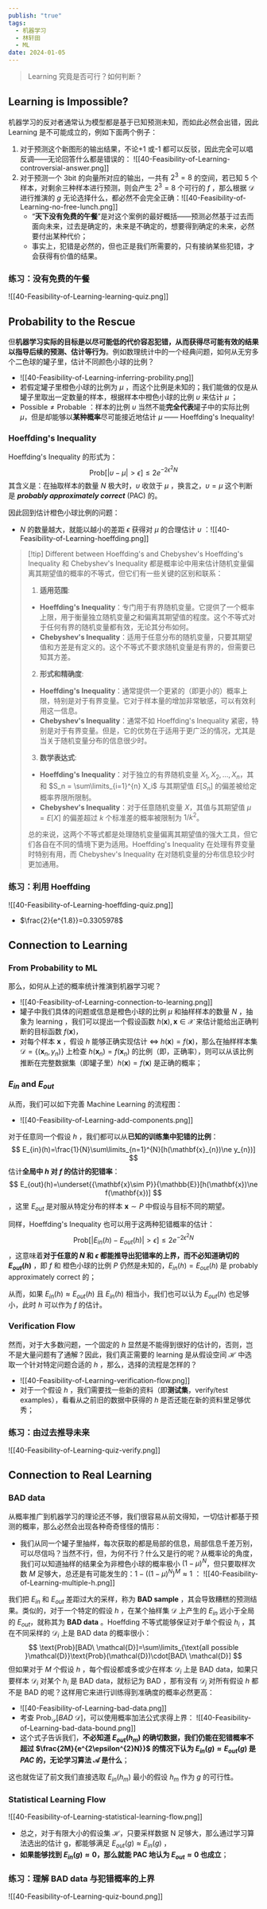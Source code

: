 ```yaml
---
publish: "true"
tags:
  - 机器学习
  - 林轩田
  - ML
date: 2024-01-05
---
```

> Learning 究竟是否可行？如何判断？

## Learning is Impossible?

机器学习的反对者通常认为模型都是基于已知预测未知，而如此必然会出错，因此 Learning 是不可能成立的，例如下面两个例子：
1. 对于预测这个新图形的输出结果，不论+1 或-1 都可以反驳，因此完全可以唱反调——无论回答什么都是错误的： ![[40-Feasibility-of-Learning-controversial-answer.png]]
2. 对于预测一个 3bit 的向量所对应的输出，一共有 $2^3=8$ 的空间，若已知 5 个样本，对剩余三种样本进行预测，则会产生 $2^3=8$ 个可行的 *f* ，那么根据 $\mathcal{D}$ 进行推演的 *g* 无论选择什么，都必然不会完全正确：![[40-Feasibility-of-Learning-no-free-lunch.png]]
	- “**天下没有免费的午餐**”是对这个案例的最好概括——预测必然基于过去而面向未来，过去是确定的，未来是不确定的，想要得到确定的未来，必然要付出某种代价；
	- 事实上，犯错是必然的，但也正是我们所需要的，只有接纳某些犯错，才会获得有价值的结果。

### 练习：没有免费的午餐

![[40-Feasibility-of-Learning-learning-quiz.png]]

## Probability to the Rescue

但**机器学习实际的目标是以尽可能低的代价容忍犯错，从而获得尽可能有效的结果以指导后续的预测、估计等行为**。例如数理统计中的一个经典问题，如何从无穷多个二色球的罐子里，估计不同颜色小球的比例？
-  ![[40-Feasibility-of-Learning-inferring-probility.png]]
- 若假定罐子里橙色小球的比例为 $\mu$ ，而这个比例是未知的；我们能做的仅是从罐子里取出一定数量的样本，根据样本中橙色小球的比例 $\upsilon$ 来估计 $\mu$ ；
- $\text{Possible}\ne\text{Probable}$ ：样本的比例 $\upsilon$ 当然不能**完全代表**罐子中的实际比例 $\mu$，但是却能够以**某种概率**尽可能接近地估计 $\mu$ —— Hoeffding's Inequality!

### Hoeffding's Inequality

Hoeffding's Inequality 的形式为：
$$
\text{Prob}[|\upsilon-\mu|>\epsilon]\le2e^{-2\epsilon^{2}N}
$$
其含义是：在抽取样本的数量 *N* 极大时，$\upsilon$ 收敛于 $\mu$ ，换言之，$\upsilon=\mu$ 这个判断是 ***probably approximately correct*** (PAC) 的。

因此回到估计橙色小球比例的问题：
- *N* 的数量越大，就能以越小的差距 $\epsilon$ 获得对 $\mu$ 的合理估计 $\upsilon$ ：![[40-Feasibility-of-Learning-hoeffding.png]]

>[!tip] Different between Hoeffding's and Chebyshev's
>Hoeffding's Inequality 和 Chebyshev's Inequality 都是概率论中用来估计随机变量偏离其期望值的概率的不等式，但它们有一些关键的区别和联系：
>1. **适用范围**:
>	- **Hoeffding's Inequality**：专门用于有界随机变量。它提供了一个概率上限，用于衡量独立随机变量之和偏离其期望值的程度。这个不等式对于任何有界的随机变量都有效，无论其分布如何。
>	- **Chebyshev's Inequality**：适用于任意分布的随机变量，只要其期望值和方差是有定义的。这个不等式不要求随机变量是有界的，但需要已知其方差。
>2. **形式和精确度**:
>	- **Hoeffding's Inequality**：通常提供一个更紧的（即更小的）概率上限，特别是对于有界变量。它对于样本量的增加非常敏感，可以有效利用这一信息。
>	- **Chebyshev's Inequality**：通常不如 Hoeffding's Inequality 紧密，特别是对于有界变量。但是，它的优势在于适用于更广泛的情况，尤其是当关于随机变量分布的信息很少时。
>3. **数学表达式**:
>	- **Hoeffding's Inequality**：对于独立的有界随机变量 $X_1, X_2, \ldots, X_n$，其和 $S_n = \sum\limits_{i=1}^{n} X_i$ 与其期望值 $E[S_n]$ 的偏差被给定概率界限所限制。
>	- **Chebyshev's Inequality**：对于任意随机变量 $X$，其值与其期望值 $\mu = E[X]$ 的偏差超过 $k$ 个标准差的概率被限制为 $1/k^2$。
>
>总的来说，这两个不等式都是处理随机变量偏离其期望值的强大工具，但它们各自在不同的情境下更为适用。Hoeffding's Inequality 在处理有界变量时特别有用，而 Chebyshev's Inequality 在对随机变量的分布信息较少时更加通用。

### 练习：利用 Hoeffding

![[40-Feasibility-of-Learning-hoeffding-quiz.png]]
- $\frac{2}{e^{1.8}}=0.3305978$ 

## Connection to Learning

### From Probability to ML

那么，如何从上述的概率统计推演到机器学习呢？
- ![[40-Feasibility-of-Learning-connection-to-learning.png]]
- 罐子中我们具体的问题或信息是橙色小球的比例 $\mu$ 和抽样样本的数量 *N* ，抽象为 learning ，我们可以提出一个假设函数 $h(\mathbf{x}),\mathbf{x}\in\mathcal{X}$ 来估计能给出正确判断的目标函数 $f(\mathbf{x})$，
- 对每个样本 $\mathbf{x}$ ，假设 $h$ 能够正确实现估计 $\Longleftrightarrow\ h(\mathbf{x})=f(\mathbf{x})$，那么在抽样样本集 $\mathcal{D}=\{(\mathbf{x}_{n},y_{n})\}$ 上检查 $h(\mathbf{x}_{n})=f(\mathbf{x}_{n})$ 的比例（即，正确率），则可以从该比例推断在完整数据集（即罐子里）$h(\mathbf{x})=f(\mathbf{x})$ 是正确的概率；

### $E_{in}$ and $E_{out}$

从而，我们可以如下完善 Machine Learning 的流程图：
- ![[40-Feasibility-of-Learning-add-components.png]]

对于任意同一个假设 $h$ ，我们都可以从**已知的训练集中犯错的比例**：
$$
E_{in}(h)=\frac{1}{N}\sum\limits_{n=1}^{N}[h(\mathbf{x}_{n})\ne y_{n})]
$$
估计**全局中 $h$ 对 $f$ 的估计的犯错率**：
$$
E_{out}(h)=\underset{{\mathbf{x}\sim P}}{\mathbb{E}}[h(\mathbf{x})\ne f(\mathbf{x})]
$$
，这里 $E_{out}$ 是对服从特定分布的样本 $\mathbf{x}\sim P$ 中假设与目标不同的期望。

同样，Hoeffding's Inequality 也可以用于这两种犯错概率的估计：
$$
\text{Prob}[|E_{in}(h)-E_{out}(h)|>\epsilon]\le2e^{-2\epsilon^{2}N}
$$
，这意味着**对于任意的 *N* 和 $\epsilon$ 都能推导出犯错率的上界，而不必知道确切的 $E_{out}(h)$** ，即 $f$ 和 橙色小球的比例 $P$ 仍然是未知的，$E_{in}(h)=E_{out}(h)$ 是 probably approximately correct 的；

从而，如果 $E_{in}(h)\approx E_{out}(h)$ 且 $E_{in}(h)$ 相当小，我们也可以认为 $E_{out}(h)$ 也足够小，此时 $h$ 可以作为 $f$ 的估计。

### Verification Flow

然而，对于大多数问题，一个固定的 $h$ 显然是不能得到很好的估计的，否则，岂不是大量问题有了通解？因此，我们真正需要的 learning 是从假设空间 $\mathcal{H}$ 中选取一个针对特定问题合适的 $h$ ，那么，选择的流程是怎样的？
- ![[40-Feasibility-of-Learning-verification-flow.png]]
- 对于一个假设 $h$ ，我们需要找一些新的资料（即**测试集**，verify/test examples），看看从之前旧的数据中获得的 $h$ 是否还能在新的资料里足够优秀；

### 练习：由过去推导未来

![[40-Feasibility-of-Learning-quiz-verify.png]]

## Connection to Real Learning

### BAD data

从概率推广到机器学习的理论还不够，我们很容易从前文得知，一切估计都基于预测的概率，那么必然会出现各种奇奇怪怪的情形：
- 我们从同一个罐子里抽样，每次获取的都是局部的信息，局部信息千差万别，可以尽信吗？当然不行，但，为何不行？什么又是行的呢？从概率论的角度，我们可以知道抽样的结果全为非橙色小球的概率极小 $(1-\mu)^{N}$，但只要取样次数 *M* 足够大，总还是有可能发生的：$1-((1-\mu)^{N})^{M}\approx1$ ： ![[40-Feasibility-of-Learning-multiple-h.png]]

我们把 $E_{in}$ 和 $E_{out}$ 差距过大的采样，称为 **BAD sample** ，其会导致糟糕的预测结果。类似的，对于一个特定的假设 $h$ ，在某个抽样集 $\mathcal{D}$ 上产生的 $E_{in}$ 远小于全局的 $E_{out}$，就称其为 **BAD data** 。Hoeffding 不等式能够保证对于单个假设 $h_i$ ，其在不同采样的 $\mathcal{D}_i$ 上是 BAD data 的概率很小：
$$
\text{Prob}[BAD\ \mathcal{D}]=\sum\limits_{\text{all possible }\mathcal{D}}\text{Prob}(\mathcal{D})\cdot[BAD\ \mathcal{D}]
$$
但如果对于 *M* 个假设 $h$ ，每个假设都或多或少在样本 $\mathcal{D}_i$ 上是 BAD data，如果只要样本 $\mathcal{D}_i$ 对某个 $h_i$ 是 BAD data，就标记为 BAD ，那有没有 $\mathcal{D}_j$ 对所有假设 $h$ 都不是 BAD 的呢？这样用它来进行训练得到准确度的概率必然更高：
- ![[40-Feasibility-of-Learning-bad-data.png]]
- 考查 $\text{Prob}_{\mathcal{D}}[BAD\ \mathcal{D}]$，可以使用概率加法公式求得上界： ![[40-Feasibility-of-Learning-bad-data-bound.png]]
- 这个式子告诉我们，**不必知道 $E_{out}(h_m)$ 的确切数据，我们仍能在犯错概率不超过 $\frac{2M}{e^{2\epsilon^{2}N}}$ 的情况下认为 $E_{in}(g)\approx E_{out}(g)$ 是 *PAC* 的，无论学习算法 $\mathcal{A}$ 是什么**；

这也就佐证了前文我们直接选取 $E_{in}(h_m)$ 最小的假设 $h_{m}$ 作为 *g* 的可行性。

### Statistical Learning Flow

![[40-Feasibility-of-Learning-statistical-learning-flow.png]]
- 总之，对于有限大小的假设集 $\mathcal{H}$，只要采样数据 N 足够大，那么通过学习算法选出的估计 g，都能够满足 $E_{out}(g)\approx E_{in}(g)$ ，
- **如果能够找到 $E_{in}(g)\approx0$，那么就能 PAC 地认为 $E_{out}\approx0$ 也成立**；

### 练习：理解 BAD data 与犯错概率的上界

![[40-Feasibility-of-Learning-quiz-bound.png]]